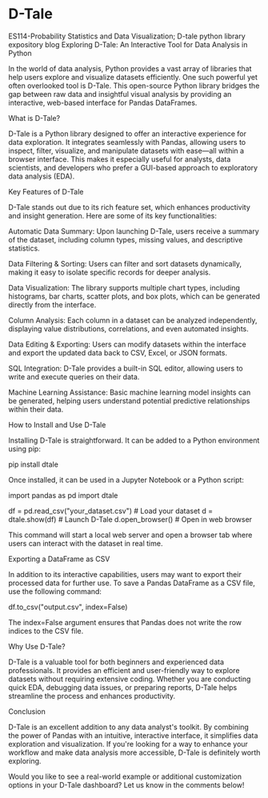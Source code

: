 # D-Tale
ES114-Probability Statistics and Data Visualization; D-tale python library expository blog
Exploring D-Tale: An Interactive Tool for Data Analysis in Python

In the world of data analysis, Python provides a vast array of libraries that help users explore and visualize datasets efficiently. One such powerful yet often overlooked tool is D-Tale. This open-source Python library bridges the gap between raw data and insightful visual analysis by providing an interactive, web-based interface for Pandas DataFrames.

What is D-Tale?

D-Tale is a Python library designed to offer an interactive experience for data exploration. It integrates seamlessly with Pandas, allowing users to inspect, filter, visualize, and manipulate datasets with ease—all within a browser interface. This makes it especially useful for analysts, data scientists, and developers who prefer a GUI-based approach to exploratory data analysis (EDA).

Key Features of D-Tale

D-Tale stands out due to its rich feature set, which enhances productivity and insight generation. Here are some of its key functionalities:

Automatic Data Summary: Upon launching D-Tale, users receive a summary of the dataset, including column types, missing values, and descriptive statistics.

Data Filtering & Sorting: Users can filter and sort datasets dynamically, making it easy to isolate specific records for deeper analysis.

Data Visualization: The library supports multiple chart types, including histograms, bar charts, scatter plots, and box plots, which can be generated directly from the interface.

Column Analysis: Each column in a dataset can be analyzed independently, displaying value distributions, correlations, and even automated insights.

Data Editing & Exporting: Users can modify datasets within the interface and export the updated data back to CSV, Excel, or JSON formats.

SQL Integration: D-Tale provides a built-in SQL editor, allowing users to write and execute queries on their data.

Machine Learning Assistance: Basic machine learning model insights can be generated, helping users understand potential predictive relationships within their data.

How to Install and Use D-Tale

Installing D-Tale is straightforward. It can be added to a Python environment using pip:

pip install dtale

Once installed, it can be used in a Jupyter Notebook or a Python script:

import pandas as pd
import dtale

df = pd.read_csv("your_dataset.csv")  # Load your dataset
d = dtale.show(df)  # Launch D-Tale
d.open_browser()  # Open in web browser

This command will start a local web server and open a browser tab where users can interact with the dataset in real time.

Exporting a DataFrame as CSV

In addition to its interactive capabilities, users may want to export their processed data for further use. To save a Pandas DataFrame as a CSV file, use the following command:

df.to_csv("output.csv", index=False)

The index=False argument ensures that Pandas does not write the row indices to the CSV file.

Why Use D-Tale?

D-Tale is a valuable tool for both beginners and experienced data professionals. It provides an efficient and user-friendly way to explore datasets without requiring extensive coding. Whether you are conducting quick EDA, debugging data issues, or preparing reports, D-Tale helps streamline the process and enhances productivity.

Conclusion

D-Tale is an excellent addition to any data analyst's toolkit. By combining the power of Pandas with an intuitive, interactive interface, it simplifies data exploration and visualization. If you're looking for a way to enhance your workflow and make data analysis more accessible, D-Tale is definitely worth exploring.

Would you like to see a real-world example or additional customization options in your D-Tale dashboard? Let us know in the comments below!

